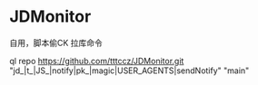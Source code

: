 # JDMonitor
自用，脚本偷CK
拉库命令

ql repo https://github.com/tttccz/JDMonitor.git "jd_|t_|JS_|notify|pk_|magic|USER_AGENTS|sendNotify" "main"
